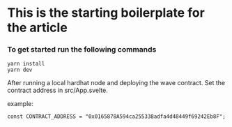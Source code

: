 # This is the starting boilerplate for the article

### To get started run the following commands

```shell
yarn install
yarn dev
```

After running a local hardhat node and deploying the wave contract.
Set the contract address in src/App.svelte.

example:
```
const CONTRACT_ADDRESS = "0x0165878A594ca255338adfa4d48449f69242Eb8F";
```
